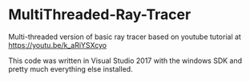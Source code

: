 # MultiThreaded-Ray-Tracer
Multi-threaded version of basic ray tracer based on youtube tutorial at https://youtu.be/k_aRiYSXcyo


This code was written in Visual Studio 2017 with the windows SDK and pretty much everything else installed.
